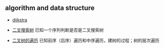 ##  algorithm and data structure
* [dijkstra](https://github.com/Gloria971111/Notes/blob/master/algorithm%20and%20data%20structure/dijkstra.cpp)

* [二叉搜索树](https://github.com/Gloria971111/Notes/blob/master/algorithm%20and%20data%20structure/%E4%BA%8C%E5%8F%89%E6%90%9C%E7%B4%A2%E6%A0%91.cpp)
已知一个序列判断是否是二叉搜索树
* [二叉树的遍历](https://github.com/Gloria971111/Notes/blob/master/algorithm%20and%20data%20structure/%E4%BA%8C%E5%8F%89%E6%A0%91%E5%B7%B2%E7%9F%A5%E5%85%88(%E5%90%8E)%E5%BA%8F%E4%B8%AD%E5%BA%8F%E5%BB%BA%E6%A0%91.cpp)
已知前序（后序）遍历和中序遍历，建树的过程；树的层次遍历